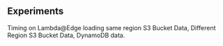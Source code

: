 Experiments
-----------

Timing on Lambda@Edge loading same region S3 Bucket Data, Different Region S3 Bucket Data, DynamoDB data.
